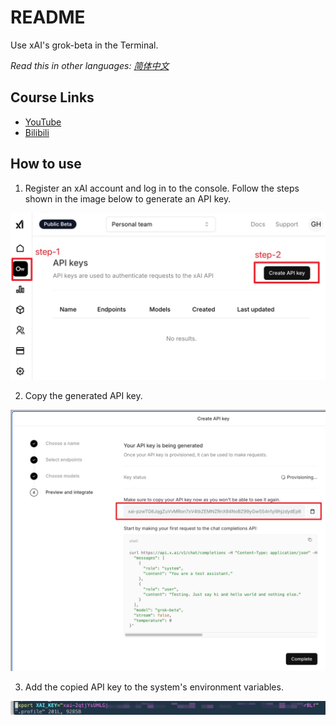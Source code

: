 # README
Use xAI's grok-beta in the Terminal.

_Read this in other languages:_
[_简体中文_](README.md)

## Course Links

* [YouTube](https://youtu.be/Duolix5WOsA)
* [Bilibili](https://www.bilibili.com/video/BV1qsUxYaEpc/)


## How to use

1. Register an xAI account and log in to the console. Follow the steps shown in the image below to generate an API key.

![img](./img/key-1.jpg)

2. Copy the generated API key.

![img](./img/key-2.jpg)

3. Add the copied API key to the system's environment variables.

![img](./img/key-3.jpg)
